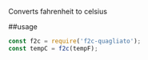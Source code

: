 Converts fahrenheit to celsius

##usage

```javascript
const f2c = require('f2c-quagliato');
const tempC = f2c(tempF);
```